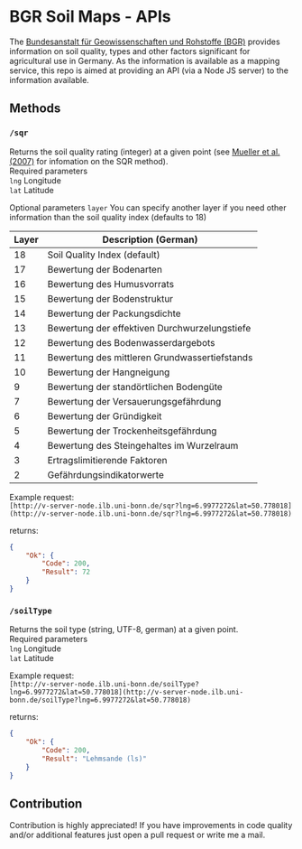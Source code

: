 # BGR Soil Maps - APIs

The [Bundesanstalt für Geowissenschaften und Rohstoffe (BGR)](https://www.bgr.bund.de/EN/Home/homepage_node_en.html) provides information on soil quality, types and other factors significant for agricultural use in Germany. As the information is available as a mapping service, this repo is aimed at providing an API (via a Node JS server) to the information available.

## Methods

### ```/sqr```

Returns the soil quality rating (integer) at a given point (see [Mueller et al. (2007)](http://www.zalf.de/de/forschung_lehre/publikationen/Documents/Publikation_Mueller_L/field_mueller.pdf) for infomation on the SQR method).  
Required parameters  
```lng``` Longitude  
```lat``` Latitude  

Optional parameters
```layer``` You can specify another layer if you need other information than the soil quality index (defaults to 18)  


| Layer | Description (German)                          |
|-------|-----------------------------------------------|
| 18    | Soil Quality Index (default)                  |
| 17    | Bewertung der Bodenarten                      |
| 16    | Bewertung des Humusvorrats                    |
| 15    | Bewertung der Bodenstruktur                   |
| 14    | Bewertung der Packungsdichte                  |
| 13    | Bewertung der effektiven Durchwurzelungstiefe |
| 12    | Bewertung des Bodenwasserdargebots            |
| 11    | Bewertung des mittleren Grundwassertiefstands |
| 10    | Bewertung der Hangneigung                     |
| 9     | Bewertung der standörtlichen Bodengüte        |
| 7     | Bewertung der Versauerungsgefährdung          |
| 6     | Bewertung der Gründigkeit                     |
| 5     | Bewertung der Trockenheitsgefährdung          |
| 4     | Bewertung des Steingehaltes im Wurzelraum     |
| 3     | Ertragslimitierende Faktoren                  |
| 2     | Gefährdungsindikatorwerte                     |

Example request:  
```[http://v-server-node.ilb.uni-bonn.de/sqr?lng=6.9977272&lat=50.778018](http://v-server-node.ilb.uni-bonn.de/sqr?lng=6.9977272&lat=50.778018)```  

returns:  
```json	
{
	"Ok": {
		"Code": 200,
		"Result": 72
	}
}
```

### ```/soilType```

Returns the soil type (string, UTF-8, german) at a given point.  
Required parameters  
```lng``` Longitude  
```lat``` Latitude  

Example request:  
```[http://v-server-node.ilb.uni-bonn.de/soilType?lng=6.9977272&lat=50.778018](http://v-server-node.ilb.uni-bonn.de/soilType?lng=6.9977272&lat=50.778018)```  

returns:  
```json	
{
	"Ok": {
		"Code": 200,
		"Result": "Lehmsande (ls)"
	}
}
```

## Contribution  
Contribution is highly appreciated! If you have improvements in code quality and/or additional features just open a pull request or write me a mail. 

